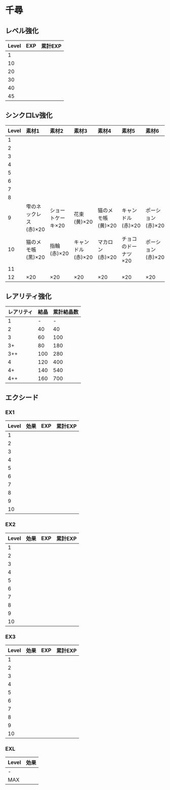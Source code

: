 # 千尋

## レベル強化

|Level|EXP|累計EXP|
|:--|:--|:--|
|1|||
|10|||
|20||
|30|||
|40|||
|45|||

## シンクロLv強化

|Level|素材1|素材2|素材3|素材4|素材5|素材6|
|:--|:--|:--|:--|:--|:--|:--|
|1|||||||
|2|||||||
|3|||||||
|4|||||||
|5|||||||
|6|||||||
|7|||||||
|8|||||||
|9|雫のネックレス(赤)×20|ショートケーキ×20|花束(黄)×20|猫のメモ帳(黄)×20|キャンドル(赤)×20|ポーション(赤)×20|
|10|猫のメモ帳(黒)×20|指輪(赤)×20|キャンドル(赤)×20|マカロン(赤)×20|チョコのドーナツ×20|ポーション(赤)×20|
|11|||||||
|12|×20|×20|×20|×20|×20|×20|

## レアリティ強化

|レアリティ|結晶|累計結晶数|
|:--|:--|:--|
|1|-|-|
|2|40|40|
|3|60|100|
|3+|80|180|
|3++|100|280|
|4|120|400|
|4+|140|540|
|4++|160|700|

## エクシード

### EX1

|Level|効果|EXP|累計EXP|
|:--|:--|:--|:--|
|1||||
|2||||
|3||||
|4||||
|5||||
|6||||
|7||||
|8||||
|9||||
|10||||

### EX2

|Level|効果|EXP|累計EXP|
|:--|:--|:--|:--|
|1||||
|2||||
|3||||
|4||||
|5||||
|6||||
|7||||
|8||||
|9||||
|10||||

### EX3

|Level|効果|EXP|累計EXP|
|:--|:--|:--|:--|
|1||||
|2||||
|3||||
|4||||
|5||||
|6||||
|7||||
|8||||
|9||||
|10||||

### EXL

|Level|効果|
|:--|:--|
|-||
|MAX||